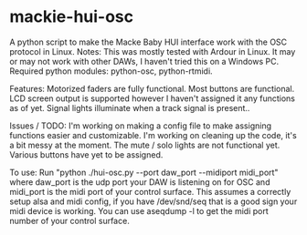 # mackie-hui-osc
A python script to make the Macke Baby HUI interface work with the OSC protocol in Linux.
Notes: This was mostly tested with Ardour in Linux. It may or may not work with other DAWs, I haven't tried this on a Windows PC.
Required python modules: python-osc, python-rtmidi. 

Features:
  Motorized faders are fully functional.
  Most buttons are functional.
  LCD screen output is supported however I haven't assigned it any functions as of yet. 
  Signal lights illuminate when a track signal is present..
  
 Issues / TODO:
  I'm working on making a config file to make assigning functions easier and customizable.
  I'm working on cleaning up the code, it's a bit messy at the moment.
  The mute / solo lights are not functional yet.
  Various buttons have yet to be assigned.
  
  To use:
  Run "python ./hui-osc.py --port daw_port --midiport midi_port" where daw_port is the udp port your DAW is listening on for OSC and midi_port is the midi port of your control surface. This assumes a correctly setup alsa and midi config, if you have /dev/snd/seq that is a good sign your midi device is working. You can use aseqdump -l to get the midi port number of your control surface.
